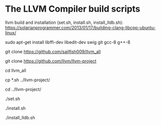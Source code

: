 # The LLVM Compiler build scripts

llvm build and installation (set.sh, install.sh, install_lldb.sh):
https://solarianprogrammer.com/2013/01/17/building-clang-libcpp-ubuntu-linux/

sudo apt-get install libffi-dev libedit-dev swig git gcc-8 g++-8

git clone https://github.com/sailfish009/llvm_all

git clone https://github.com/llvm/llvm-project 

cd llvm_all

cp *.sh ../llvm-project/

cd ../llvm-project/

./set.sh

./install.sh

./install_lldb.sh
